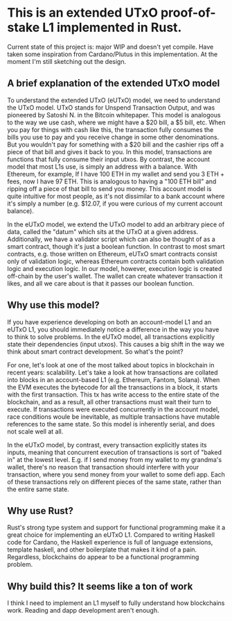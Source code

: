 # This is an extended UTxO proof-of-stake L1 implemented in Rust. 
Current state of this project is: major WIP and doesn't yet compile.
Have taken some inspiration from Cardano/Plutus in this implementation. 
At the moment I'm still sketching out the design.

## A brief explanation of the extended UTxO model
To understand the extended UTxO (eUTxO) model, we need to understand the UTxO model.
UTxO stands for Unspend Transaction Output, and was pioneered by Satoshi N. in the Bitcoin whitepaper. This model is analogous to the way we use cash, where we might have a $20 bill, a $5 bill, etc. When you pay for things with cash like this, the transaction fully consumes the bills you use to pay and you receive change in some other denominations. But you wouldn't pay for something with a $20 bill and the cashier rips off a piece of that bill and gives it back to you. In this model, transactions are functions that fully consume their input utxos. By contrast, the account model that most L1s use, is simply an address with a balance. With Ethereum, for example, If I have 100 ETH in my wallet and send you 3 ETH + fees, now I have 97 ETH. This is analogous to having a "100 ETH bill" and ripping off a piece of that bill to send you money. This account model is quite intuitive for most people, as it's not dissimilar to a bank account where it's simply a number (e.g. $12.07, if you were curious of my current account balance).

In the eUTxO model, we extend the UTxO model to add an arbitrary piece of data, called the "datum" which sits at the UTxO at a given address. Additionally, we have a validator script which can also be thought of as a smart contract, though it's just a boolean function. In contrast to most smart contracts, e.g. those written on Ethereum, eUTxO smart contracts
consist only of validation logic, whereas Ethereum contracts contain both validation logic and execution logic. In our model, however, execution logic is created off-chain by the user's wallet. The wallet can create whatever transaction it likes, and all we care about is that it passes our boolean function. 

## Why use this model?
If you have experience developing on both an account-model L1 and an eUTxO L1, you should immediately notice a difference in the way you have to think to solve problems. In the eUTxO model, all transactions explicitly state their dependencies (input utxos). This causes a big shift in the way we think about smart contract development. So what's the point?

For one, let's look at one of the most talked about topics in blockchain in recent years: scalability. Let's take a look at how transactions are collated into blocks in an account-based L1 (e.g. Ethereum, Fantom, Solana). When the EVM executes the bytecode for all the transactions in a block, it starts with the first transaction. This tx has write access to the entire state of the blockchain, and as a result, all other transactions must wait their turn to execute. If transactions were executed concurrently in the account model, race conditions woule be inevitable, as multiple transactions have mutable references to the same state. So this model is inherently serial, and does not scale well at all. 

In the eUTxO model, by contrast, every transaction explicitly states its inputs, meaning that concurrent execution of transactions is sort of "baked in" at the lowest level. E.g. if I send money from my wallet to my grandma's wallet, there's no reason that transaction should interfere with your transaction, where you send money from your wallet to some defi app. Each of these transactions rely on different pieces of the same state, rather than the entire same state. 

## Why use Rust?
Rust's strong type system and support for functional programming make it a great choice for implementing an eUTxO L1. Compared to writing Haskell code for Cardano, the Haskell experience is full of language extensions, template haskell, and other boilerplate that makes it kind of a pain. Regardless, blockchains do appear to be a functional programming problem. 

## Why build this? It seems like a ton of work
I think I need to implement an L1 myself to fully understand how blockchains work. Reading and dapp development aren't enough.

